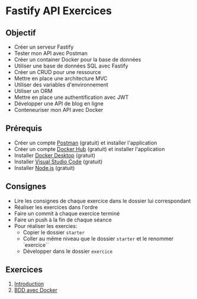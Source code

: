 # Fastify API Exercices

## Objectif
- Créer un serveur Fastify
- Tester mon API avec Postman
- Créer un container Docker pour la base de données
- Utiliser une base de données SQL avec Fastify
- Créer un CRUD pour une ressource
- Mettre en place une architecture MVC
- Utiliser des variables d'environnement
- Utiliser un ORM
- Mettre en place une authentification avec JWT
- Développer une API de blog en ligne
- Conteneuriser mon API avec Docker

## Prérequis
- Créer un compte [Postman](https://postman.com/downloads) (gratuit) et installer l'application
- Créer un compte [Docker Hub](https://hub.docker.com/) (gratuit) et installer l'application
- Installer [Docker Desktop](https://www.docker.com/products/docker-desktop) (gratuit)
- Installer [Visual Studio Code](https://code.visualstudio.com/) (gratuit)
- Installer [Node.js](https://nodejs.org/en/) (gratuit)

## Consignes
- Lire les consignes de chaque exercice dans le dossier lui correspondant
- Réaliser les exercices dans l'ordre
- Faire un commit à chaque exercice terminé
- Faire un push à la fin de chaque séance
- Pour réaliser les exercies:
    - Copier le dossier `starter`
    - Coller au même niveau que le dossier `starter` et le renommer `exercice``
    - Développer dans le dossier `exercice`

## Exercices
1. [Introduction](https://github.com/kbrdn1/fastify-api-exo/tree/main/1-Introduction)
2. [BDD avec Docker](https://github.com/kbrdn1/fastify-api-exo/tree/main/2-BDD%20avec%20Docker)